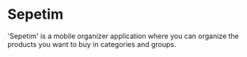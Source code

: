 # Sepetim
'Sepetim' is a mobile organizer application where you can organize the products you want to buy in categories and groups.
